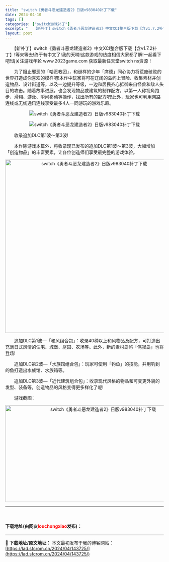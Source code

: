 ```yaml
---
title: "switch《勇者斗恶龙建造者2》日版v983040补丁下载"
date: 2024-04-10
tags: []
categories: ["switch游戏补丁"]
excerpt: "　　【新补丁】switch《勇者斗恶龙建造者2》中文XCI整合版下载【含v1.7.2补丁】!等来等去!终于有中文了!我的天呐!这款游戏的热度相信大家都了解!一起看下吧!请关注游戏年轮 www.2023game.com 获取最新任天堂switch ns资源！ 　　为了阻止邪恶的「哈贡教团」，和谜样的少&hellip;"
layout: post
---
```


 <p>　　【新补丁】switch《勇者斗恶龙建造者2》中文XCI整合版下载【含v1.7.2补丁】!等来等去!终于有中文了!我的天呐!这款游戏的热度相信大家都了解!一起看下吧!请关注游戏年轮 www.2023game.com 获取最新任天堂switch ns资源！</p> <p>　　为了阻止邪恶的「哈贡教团」，和谜样的少年「席德」同心协力将荒废破败的世界打造成你喜欢的模样吧!本作中玩家将可在辽阔的岛屿上冒险、收集素材并创造物品、设计街道等，以及一边提升等级，一边和居民齐心抵御来自怪兽和敌人头目的攻击。随着故事进展，也会发现物品或建筑的制作配方，以第一人称视角跑步、滑翔、游泳、瞬间移动等操作，找出所有的配方吧!此外，玩家也可利用网路连线或无线通讯连线享受最多4人一同游玩的游戏乐趣。</p> <p align="center"><img border="0" src="https://lad.sfcrom.cn/wp-content/uploads/2024/04/20240409_6615c19721f18.webp" alt="switch《勇者斗恶龙建造者2》日版v983040补丁下载" /></p> <p align="center"><img border="0" src="https://lad.sfcrom.cn/wp-content/uploads/2024/04/20240409_6615c19782e90.webp" alt="switch《勇者斗恶龙建造者2》日版v983040补丁下载" /></p> <p>　　收录追加DLC第1波～第3波!</p> <p>　　本作除游戏本篇外，将收录现已发布的追加DLC第1波～第3波，大幅增加「创造物品」的丰富要素，让各位创造师们享受最完整的游戏体验。</p> <p align="center"><img align="" src="https://lad.sfcrom.cn/wp-content/uploads/2024/04/20240409_6615c198a3ea3.webp" style="border-width: 0px; border-style: solid; width: 550px;" alt="switch《勇者斗恶龙建造者2》日版v983040补丁下载" /></p> <p>　　追加DLC第1波&mdash;「和风组合包」：收录40种以上和风物品及配方，可打造出充满日式风情的住宅、城堡、庭园、农场等。此外，新的素材岛屿「侘寂岛」也将登场!</p> <p>　　追加DLC第2波&mdash;「水族馆组合包」：玩家可使用「钓鱼」的技能，并用钓到的鱼打造出水族馆、水族箱等。</p> <p>　　追加DLC第3波&mdash;「近代建筑组合包」：收录现代风格的物品和可变更外貌的发型、装备等，创造物品的风格变得更多样化了呢!</p> <p>　　游戏截图：</p> <p align="center"><img src="https://lad.sfcrom.cn/wp-content/uploads/2024/04/20240409_6615c198f3eb9.webp" style="width: 607px; height: 307px;" alt="switch《勇者斗恶龙建造者2》日版v983040补丁下载" /></p> <hr /> <p>&nbsp;</p> <p><h4>下载地址(由网友<font color="red">louchongxiao</font>发布)：</h4></p> 

---
📖 **下载地址/原文地址：** 本文最初发布于我的博客网站：[https://lad.sfcrom.cn/2024/04/143725/](https://lad.sfcrom.cn/2024/04/143725/)
